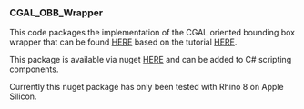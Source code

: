 ### CGAL_OBB_Wrapper

This code packages the implementation of the CGAL oriented bounding box wrapper that can be found [HERE](https://github.com/gilsunshine/Seagull) based on the tutorial [HERE](https://github.com/XingxinHE/CGAL_IN_GRASSHOPPER).

This package is available via nuget [HERE](https://www.nuget.org/packages/CGAL_OBB_Wrapper) and can be added to C# scripting components.

Currently this nuget package has only been tested with Rhino 8 on Apple Silicon.
